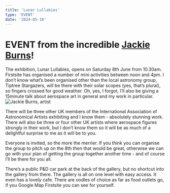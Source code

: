 ```yaml
---
title: 'Lunar Lullabies'
type: 'EVENT'
date: '2024-05-10'
---
```


# EVENT from the incredible [Jackie Burns](https://twitter.com/ArtistBurns)!


The exhibition, Lunar Lullabies, opens on Saturday 8th June from 10.30am.  Firstsite has organised a number of mini activities between noon and 4pm.  I don’t know what’s been organised other than the local astronomy group, Tiptree Stargazers, will be there with their solar scopes (yes, that’s plural), so fingers crossed for good weather.   Oh, yes, I forgot, I’ll also be giving a 15minute talk about aerospace art in general and my work in particular. 	![Jackie Burns, artist](https://pbs.twimg.com/profile_images/1389643633624768524/clE3hfBA_400x400.jpg) 

There will be three other UK members of the International Association of Astronomical Artists exhibiting and I know them - absolutely stunning work. There will also be three or four other UK artists where aerospace figures strongly in their work, but I don’t know them so it will be as much of a delightful surprise to me as it will be to you.  



Everyone is invited, so the more the merrier.  If you think you can organise the group to pitch up on the 8th then that would be great, otherwise we can go with your plan of getting the group together another time - and of course I’ll be there for you all.  


There’s a public P&D car park at the back of the gallery, but no shortcut into the gallery from there.  The gallery is all on one level with easy access.  It even has a lovely cafe. There are oodles of choice as far as food outlets go, if you Google Map Firstsite you can see for yourself.


